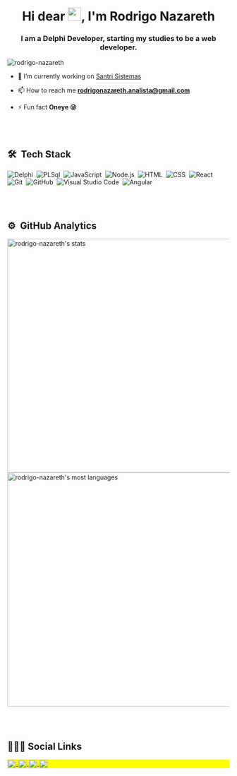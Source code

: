 <h1 align="center">Hi dear <img src="https://raw.githubusercontent.com/kaueMarques/kaueMarques/master/hi.gif" width="30px">, I'm Rodrigo Nazareth</h1>
<h3 align="center">I am a Delphi Developer, starting my studies to be a web developer.</h3>
<p align="left"> <img src="https://komarev.com/ghpvc/?username=rodrigo-nazareth" alt="rodrigo-nazareth" /> </p>

- 🔭 I’m currently working on [Santri Sistemas](https://santri.com.br/)

<!--- 👨‍💻 All of my projects are available at [meuportfolio.com.br](https://meuportfolio.com.br)

- ▶️ I regulary post videos on [youtube.com/rodrigo-nazareth](https://youtube.com/rodrigo-nazareth)

- 💬 Ask me about **JavaScript, HTML, CSS, SQL**-->

- 📫 How to reach me **rodrigonazareth.analista@gmail.com**

- ⚡ Fun fact **Oneye 😜**

<br><br>

## 🛠 &nbsp;Tech Stack

![Delphi](https://img.shields.io/badge/-delphi-05122A?style=flat&logo=delphi)&nbsp;
![PLSql](https://img.shields.io/badge/-PLSql-05122A?style=flat&logo=oracle)&nbsp;
![JavaScript](https://img.shields.io/badge/-JavaScript-05122A?style=flat&logo=javascript)&nbsp;
![Node.js](https://img.shields.io/badge/-Node.js-05122A?style=flat&logo=node.js)&nbsp;
![HTML](https://img.shields.io/badge/-HTML-05122A?style=flat&logo=HTML5)&nbsp;
![CSS](https://img.shields.io/badge/-CSS-05122A?style=flat&logo=CSS3&logoColor=1572B6)&nbsp;
![React](https://img.shields.io/badge/-React-05122A?style=flat&logo=react)&nbsp;
![Git](https://img.shields.io/badge/-Git-05122A?style=flat&logo=git)&nbsp;
![GitHub](https://img.shields.io/badge/-GitHub-05122A?style=flat&logo=github)&nbsp;
![Visual Studio Code](https://img.shields.io/badge/-Visual%20Studio%20Code-05122A?style=flat&logo=visual-studio-code&logoColor=007ACC)&nbsp;
![Angular](https://img.shields.io/badge/-Angular-05122A?style=flat&logo=Angular)&nbsp;
<!-- ![Markdown](https://img.shields.io/badge/-Markdown-05122A?style=flat&logo=markdown)&nbsp; -->
<!-- ![PostgreSQL](https://img.shields.io/badge/-PostgreSQL-05122A?style=flat&logo=postgresql)&nbsp; -->
<!-- ![SQLite](https://img.shields.io/badge/-SQLite-05122A?style=flat&logo=sqlite)&nbsp; -->

<br><br>

## ⚙️ &nbsp;GitHub Analytics

<p align="left">
<img width="530em" src="https://github-readme-stats.vercel.app/api?username=rodrigo-nazareth&show_icons=true&theme=vision-friendly-dark" alt="rodrigo-nazareth's stats"/>
<img width="530em" src="https://github-readme-stats.vercel.app/api/top-langs/?username=rodrigo-nazareth&layout=compact&theme=vision-friendly-dark" alt="rodrigo-nazareth's most languages"/>
</p>

<br><br>



## 👨🏽‍💻&nbsp;Social Links

<p align="left" style="background:yellow">
<a href="https://www.linkedin.com/in/rodrigo-nazareth-626995a3/" target="_blank">
  <img align="center" src="https://cdn.jsdelivr.net/npm/simple-icons@3.0.1/icons/linkedin.svg" height="20" width="20" alt="linkedin"/>
</a>
<a href="https://www.instagram.com/drigo_naz" target="_blank">
 <img align="center" src="https://cdn.jsdelivr.net/npm/simple-icons@3.0.1/icons/instagram.svg"eight="20" width="20" alt="instagram"/>
</a>
<a href="https://stackoverflow.com/users/15861416/rodrigo-nazareth" target="_blank">
  <img align="center" src="https://cdn.jsdelivr.net/npm/simple-icons@3.0.1/icons/stackoverflow.svg" height="20" width="20" alt="stackoverflow"/>
</a>
<a href="https://codepen.io/rodrigo-nazareth" target="_blank">
  <img align="center" src="https://cdn.jsdelivr.net/npm/simple-icons@3.0.1/icons/codepen.svg" height="20" width="20" alt="codepen"/>
</a>  
</p>
<!-- <a href="https://youtube.com/rodrigo-nazareth" target="_blank">
 <img align="center" src="https://img.shields.io/badge/-maykbrito-05122A?style=flat&logo=youtube" alt="youtube"/>
</a> -->
<!-- <a href="https://twitter.com/rodrigo-nazareth" target="_blank">
  <img align="center" src="https://img.shields.io/badge/-maykbrito-05122A?style=flat&logo=twitter" alt="twitter"/>  
</a> -->
<!-- <img width="500em" src="https://github-readme-twitter-gazf.vercel.app/api?id=rodrigo-nazareth&layout=wide&show_reply=off&show_retweet=off" /> -->


<!--
**rodrigo-nazareth/rodrigo-nazareth** is a ✨ _special_ ✨ repository because its `README.md` (this file) appears on your GitHub profile.

Here are some ideas to get you started:

- 🔭 I’m currently working on ...
- 🌱 I’m currently learning ...
- 👯 I’m looking to collaborate on ...
- 🤔 I’m looking for help with ...
- 💬 Ask me about ...
- 📫 How to reach me: ...
- 😄 Pronouns: ...
- ⚡ Fun fact: ...
-->
